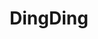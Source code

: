 ---
layout: home

title: DingDing
titleTemplate: 跨境电商前后台系统

hero:
  name: DingDing
  text: 跨境电商前后台系统
  tagline: 电商项目
  actions:
    - theme: brand # 主题
      text: 开始
      link: /doc/index.md # 路由路径



features: # 介绍
  - icon: 😚
    title: DingDing跨境电商前后台系统
    details: 基于rollup打包和TypeScript开发
  - icon: 😋
    title: 按需引入
    details: 支持按需引入

---